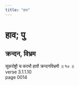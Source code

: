 ```yaml
---
title: "हाव"
---
```


# हाव; पु
## क्रन्दन, विभ्रम
सूकरोष्ट्रौ च करभौ हावौ क्रन्दनविभ्रमौ ॥ १० ॥<br />verse 3.1.1.10<br />page 0014

